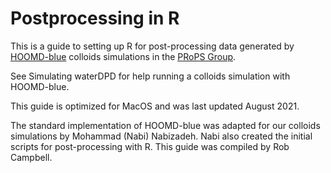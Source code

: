# Postprocessing in R

This is a guide to setting up R for post-processing data generated by [HOOMD-blue] colloids simulations in the [PRoPS Group].

See Simulating waterDPD for help running a colloids simulation with HOOMD-blue.

This guide is optimized for MacOS and was last updated August 2021.

The standard implementation of HOOMD-blue was adapted for our colloids simulations by Mohammad (Nabi) Nabizadeh. Nabi also created the initial scripts for post-processing with R. This guide was compiled by Rob Campbell.

[HOOMD-blue]: http://glotzerlab.engin.umich.edu/hoomd-blue/
[PRoPS Group]: https://web.northeastern.edu/complexfluids/
<br>

